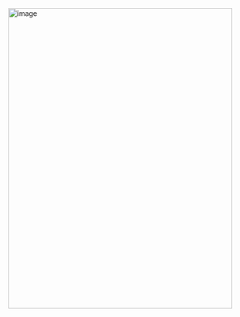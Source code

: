 <img width="452" height="605" alt="image" src="https://github.com/user-attachments/assets/e1c8ffb7-9e09-4613-be5d-7b296626ff52" />
